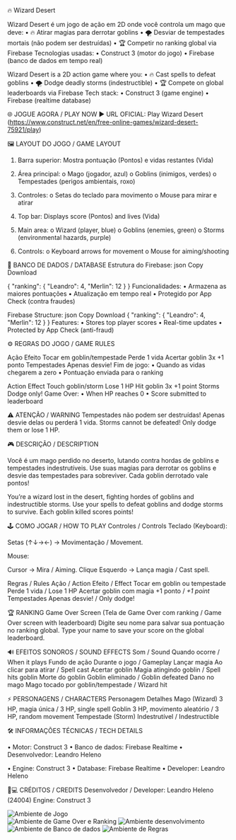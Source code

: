 🔥 Wizard Desert

Wizard Desert é um jogo de ação em 2D onde você controla um mago que deve:
•	🔥 Atirar magias para derrotar goblins
•	🌪️ Desviar de tempestades mortais (não podem ser destruídas)
•	🏆 Competir no ranking global via Firebase
Tecnologias usadas:
•	Construct 3 (motor do jogo)
•	Firebase (banco de dados em tempo real)

Wizard Desert is a 2D action game where you:
•	🔥 Cast spells to defeat goblins
•	🌪️ Dodge deadly storms (indestructible)
•	🏆 Compete on global leaderboards via Firebase
Tech stack:
•	Construct 3 (game engine)
•	Firebase (realtime database)

🌐 JOGUE AGORA / PLAY NOW
▶ URL OFICIAL: Play Wizard Desert  (https://www.construct.net/en/free-online-games/wizard-desert-75921/play)

🖼️ LAYOUT DO JOGO / GAME LAYOUT 

1.	Barra superior: Mostra pontuação (Pontos) e vidas restantes (Vida)
2.	Área principal:
o	Mago (jogador, azul)
o	Goblins (inimigos, verdes)
o	Tempestades (perigos ambientais, roxo)
3.	Controles:
o	Setas do teclado para movimento
o	Mouse para mirar e atirar

1.	Top bar: Displays score (Pontos) and lives (Vida)
2.	Main area:
o	Wizard (player, blue)
o	Goblins (enemies, green)
o	Storms (environmental hazards, purple)
3.	Controls:
o	Keyboard arrows for movement
o	Mouse for aiming/shooting

🔌 BANCO DE DADOS / DATABASE
Estrutura do Firebase:
json
Copy
Download



{
  "ranking": {
    "Leandro": 4,
    "Merlin": 12
  }
}
Funcionalidades:
•	Armazena as maiores pontuações
•	Atualização em tempo real
•	Protegido por App Check (contra fraudes)

Firebase Structure:
json
Copy
Download
{
  "ranking": {
    "Leandro": 4,
    "Merlin": 12
  }
}
Features:
•	Stores top player scores
•	Real-time updates
•	Protected by App Check (anti-fraud)

⚙️ REGRAS DO JOGO / GAME RULES

Ação	Efeito
Tocar em goblin/tempestade	Perde 1 vida
Acertar goblin 3x	+1 ponto
Tempestades	Apenas desvie!
Fim de jogo:
•	Quando as vidas chegarem a zero
•	Pontuação enviada para o ranking

Action	Effect
Touch goblin/storm	Lose 1 HP
Hit goblin 3x	+1 point
Storms	Dodge only!
Game Over:
•	When HP reaches 0
•	Score submitted to leaderboard


⚠️ ATENÇÃO / WARNING
Tempestades não podem ser destruídas! Apenas desvie delas ou perderá 1 vida.
Storms cannot be defeated! Only dodge them or lose 1 HP.

🎮 DESCRIÇÃO / DESCRIPTION

Você é um mago perdido no deserto, lutando contra hordas de goblins e tempestades indestrutíveis. Use suas magias para derrotar os goblins e desvie das tempestades para sobreviver. Cada goblin derrotado vale pontos!


You’re a wizard lost in the desert, fighting hordes of goblins and indestructible storms. Use your spells to defeat goblins and dodge storms to survive. Each goblin killed scores points!

🕹️ COMO JOGAR / HOW TO PLAY
Controles / Controls
Teclado (Keyboard):

Setas (↑↓→←) → Movimentação / Movement.

Mouse:

Cursor → Mira / Aiming.
Clique Esquerdo → Lança magia / Cast spell.

Regras / Rules
Ação / Action	Efeito / Effect
Tocar em goblin ou tempestade	Perde 1 vida / Lose 1 HP
Acertar goblin com magia	+1 ponto / *+1 point*
Tempestades	Apenas desvie! / Only dodge!

🏆 RANKING
Game Over Screen (Tela de Game Over com ranking / Game Over screen with leaderboard)
Digite seu nome para salvar sua pontuação no ranking global.
Type your name to save your score on the global leaderboard.

🔊 EFEITOS SONOROS / SOUND EFFECTS
Som / Sound		Quando ocorre / When it plays
Fundo de ação	Durante o jogo / Gameplay
Lançar magia		Ao clicar para atirar / Spell cast
Acertar goblin		Magia atingindo goblin / Spell hits goblin
Morte do goblin	Goblin eliminado / Goblin defeated
Dano no mago	Mago tocado por goblin/tempestade / Wizard hit

⚡ PERSONAGENS / CHARACTERS
Personagem	Detalhes
Mago (Wizard)	3 HP, magia única / 3 HP, single spell
Goblin	3 HP, movimento aleatório / 3 HP, random movement
Tempestade (Storm)	Indestrutível / Indestructible

🛠️ INFORMAÇÕES TÉCNICAS / TECH DETAILS

•	Motor: Construct 3
•	Banco de dados: Firebase Realtime
•	Desenvolvedor: Leandro Heleno

•	Engine: Construct 3
•	Database: Firebase Realtime
•	Developer: Leandro Heleno


👨💻 CRÉDITOS / CREDITS
Desenvolvedor / Developer: Leandro Heleno (24004)
Engine: Construct 3
 
![Ambiente de Jogo](Screenshot_2.jpg)  
![Ambiente de Game Over e Ranking](Screenshot_1.png)
![Ambiente desenvolvimento](jogo.png)
![Ambiente de Banco de dados](bd.png)
![Ambiente de Regras](regras.png)

  
